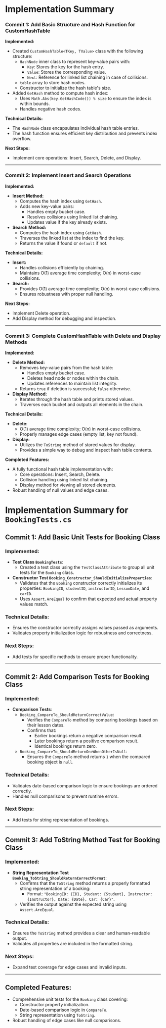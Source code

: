# Implementation Summary

### Commit 1: Add Basic Structure and Hash Function for CustomHashTable
**Implemented:**
- Created `CustomHashTable<TKey, TValue>` class with the following structure:
  - `HashNode` inner class to represent key-value pairs with:
    - `Key`: Stores the key for the hash entry.
    - `Value`: Stores the corresponding value.
    - `Next`: Reference for linked list chaining in case of collisions.
  - `table` array to store hash nodes.
  - Constructor to initialize the hash table's size.
- Added `GetHash` method to compute hash index:
  - Uses `Math.Abs(key.GetHashCode()) % size` to ensure the index is within bounds.
  - Handles negative hash codes.

**Technical Details:**
- The `HashNode` class encapsulates individual hash table entries.
- The hash function ensures efficient key distribution and prevents index overflow.

**Next Steps:**
- Implement core operations: Insert, Search, Delete, and Display.

---

### Commit 2: Implement Insert and Search Operations
**Implemented:**
- **Insert Method:**
  - Computes the hash index using `GetHash`.
  - Adds new key-value pairs:
    - Handles empty bucket case.
    - Resolves collisions using linked list chaining.
    - Updates value if the key already exists.
- **Search Method:**
  - Computes the hash index using `GetHash`.
  - Traverses the linked list at the index to find the key.
  - Returns the value if found or `default` if not.

**Technical Details:**
- **Insert:**
  - Handles collisions efficiently by chaining.
  - Maintains O(1) average time complexity; O(n) in worst-case collisions.
- **Search:**
  - Provides O(1) average time complexity; O(n) in worst-case collisions.
  - Ensures robustness with proper null handling.

**Next Steps:**
- Implement Delete operation.
- Add Display method for debugging and inspection.

---

### Commit 3: Complete CustomHashTable with Delete and Display Methods
**Implemented:**
- **Delete Method:**
  - Removes key-value pairs from the hash table:
    - Handles empty bucket case.
    - Deletes head node or nodes within the chain.
    - Updates references to maintain list integrity.
  - Returns `true` if deletion is successful; `false` otherwise.
- **Display Method:**
  - Iterates through the hash table and prints stored values.
  - Traverses each bucket and outputs all elements in the chain.

**Technical Details:**
- **Delete:**
  - O(1) average time complexity; O(n) in worst-case collisions.
  - Properly manages edge cases (empty list, key not found).
- **Display:**
  - Utilizes the `ToString` method of stored values for display.
  - Provides a simple way to debug and inspect hash table contents.

**Completed Features:**
- A fully functional hash table implementation with:
  - Core operations: Insert, Search, Delete.
  - Collision handling using linked list chaining.
  - Display method for viewing all stored elements.
- Robust handling of null values and edge cases.

# Implementation Summary for `BookingTests.cs`

## Commit 1: Add Basic Unit Tests for Booking Class

### Implemented:
- **Test Class `BookingTests`**:
  - Created a test class using the `TestClassAttribute` to group all unit tests for the `Booking` class.
- **Constructor Test `Booking_Constructor_ShouldInitializeProperties`**:
  - Validates that the `Booking` constructor correctly initializes its properties: `BookingID`, `studentID`, `instructorID`, `LessonDate`, and `carID`.
  - Uses `Assert.AreEqual` to confirm that expected and actual property values match.

### Technical Details:
- Ensures the constructor correctly assigns values passed as arguments.
- Validates property initialization logic for robustness and correctness.

### Next Steps:
- Add tests for specific methods to ensure proper functionality.

---

## Commit 2: Add Comparison Tests for Booking Class

### Implemented:
- **Comparison Tests**:
  - `Booking_CompareTo_ShouldReturnCorrectValue`:
    - Verifies the `CompareTo` method by comparing bookings based on their lesson dates.
    - Confirms that:
      - Earlier bookings return a negative comparison result.
      - Later bookings return a positive comparison result.
      - Identical bookings return zero.
  - `Booking_CompareTo_ShouldReturnOneWhenOtherIsNull`:
    - Ensures the `CompareTo` method returns `1` when the compared booking object is `null`.

### Technical Details:
- Validates date-based comparison logic to ensure bookings are ordered correctly.
- Handles null comparisons to prevent runtime errors.

### Next Steps:
- Add tests for string representation of bookings.

---

## Commit 3: Add ToString Method Test for Booking Class

### Implemented:
- **String Representation Test `Booking_ToString_ShouldReturnCorrectFormat`**:
  - Confirms that the `ToString` method returns a properly formatted string representation of a booking:
    - Format: `"BookingID: {ID}, Student: {Student}, Instructor: {Instructor}, Date: {Date}, Car: {Car}"`.
  - Verifies the output against the expected string using `Assert.AreEqual`.

### Technical Details:
- Ensures the `ToString` method provides a clear and human-readable output.
- Validates all properties are included in the formatted string.

### Next Steps:
- Expand test coverage for edge cases and invalid inputs.

---

## Completed Features:
- Comprehensive unit tests for the `Booking` class covering:
  - Constructor property initialization.
  - Date-based comparison logic in `CompareTo`.
  - String representation using `ToString`.
- Robust handling of edge cases like null comparisons.

